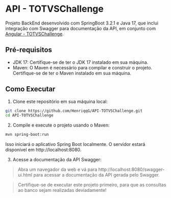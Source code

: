 # API - TOTVSChallenge

Projeto BackEnd desenvolvido com SpringBoot 3.2.1 e Java 17, que inclui integração com Swagger para documentação da API, em conjunto com [Angular - TOTVSChallenge](https://github.com/HenriqqG/Angular-TOTVSChallenge).
## Pré-requisitos
- JDK 17: Certifique-se de ter o JDK 17 instalado em sua máquina.
- Maven: O Maven é necessário para compilar e construir o projeto. Certifique-se de ter o Maven instalado em sua máquina.

## Como Executar
1. Clone este repositório em sua máquina local:
```bash
git clone https://github.com/HenriqqG/API-TOTVSChallenge.git
cd API-TOTVSChallenge
```

2. Compile e execute o projeto usando o Maven:
```bash
mvn spring-boot:run
```

Isso iniciará o aplicativo Spring Boot localmente. O servidor estará disponível em http://localhost:8080.

3. Acesse a documentação da API Swagger:
> Abra um navegador da web e vá para http://localhost:8080/swagger-ui.html para acessar a documentação da API gerada pelo Swagger.
 
> Certifique-se de executar este projeto primeiro, para que as consultas ao banco sejam realizadas deviadamente!